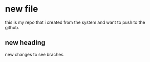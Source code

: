 # new file 

this is my repo that i created from the system and want to push to the github.

## new heading

new changes to see braches.